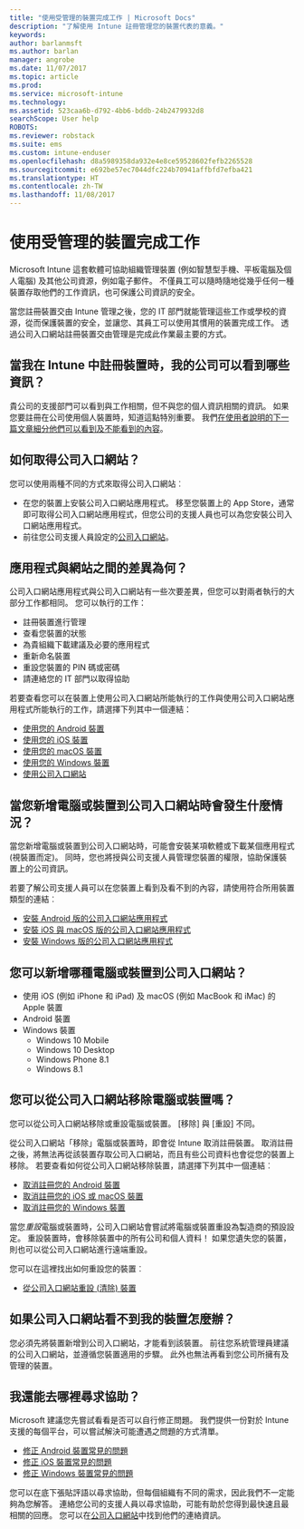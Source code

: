 ```yaml
---
title: "使用受管理的裝置完成工作 | Microsoft Docs"
description: "了解使用 Intune 註冊管理您的裝置代表的意義。"
keywords: 
author: barlanmsft
ms.author: barlan
manager: angrobe
ms.date: 11/07/2017
ms.topic: article
ms.prod: 
ms.service: microsoft-intune
ms.technology: 
ms.assetid: 523caa6b-d792-4bb6-bddb-24b2479932d8
searchScope: User help
ROBOTS: 
ms.reviewer: robstack
ms.suite: ems
ms.custom: intune-enduser
ms.openlocfilehash: d8a5989358da932e4e8ce59528602fefb2265528
ms.sourcegitcommit: e692be57ec7044dfc224b70941affbfd7efba421
ms.translationtype: HT
ms.contentlocale: zh-TW
ms.lasthandoff: 11/08/2017
---
```

# <a name="use-managed-devices-to-get-work-done"></a>使用受管理的裝置完成工作
Microsoft Intune 這套軟體可協助組織管理裝置 (例如智慧型手機、平板電腦及個人電腦) 及其他公司資源，例如電子郵件。 不僅員工可以隨時隨地從幾乎任何一種裝置存取他們的工作資訊，也可保護公司資訊的安全。

當您註冊裝置交由 Intune 管理之後，您的 IT 部門就能管理這些工作或學校的資源，從而保護裝置的安全，並讓您、其員工可以使用其慣用的裝置完成工作。 透過公司入口網站註冊裝置交由管理是完成此作業最主要的方式。

## <a name="what-information-can-my-company-see-when-i-enroll-my-device-in-intune"></a>當我在 Intune 中註冊裝置時，我的公司可以看到哪些資訊？
貴公司的支援部門可以看到與工作相關，但不與您的個人資訊相關的資訊。 如果您要註冊在公司使用個人裝置時，知道這點特別重要。 我們[在使用者說明的下一篇文章細分他們可以看到及不能看到的內容](what-info-can-your-company-see-when-you-enroll-your-device-in-intune.md)。

## <a name="how-do-i-get-the-company-portal"></a>如何取得公司入口網站？
您可以使用兩種不同的方式來取得公司入口網站︰

- 在您的裝置上安裝公司入口網站應用程式。 移至您裝置上的 App Store，通常即可取得公司入口網站應用程式，但您公司的支援人員也可以為您安裝公司入口網站應用程式。
- 前往您公司支援人員設定的[公司入口網站](https://portal.manage.microsoft.com)。

## <a name="whats-the-difference-between-the-app-and-the-website"></a>應用程式與網站之間的差異為何？
公司入口網站應用程式與公司入口網站有一些次要差異，但您可以對兩者執行的大部分工作都相同。 您可以執行的工作：

- 註冊裝置進行管理
- 查看您裝置的狀態
- 為貴組織下載建議及必要的應用程式
- 重新命名裝置
- 重設您裝置的 PIN 碼或密碼
- 請連絡您的 IT 部門以取得協助

若要查看您可以在裝置上使用公司入口網站所能執行的工作與使用公司入口網站應用程式所能執行的工作，請選擇下列其中一個連結：

- [使用您的 Android 裝置](using-your-android-device-with-intune.md)
- [使用您的 iOS 裝置](using-your-ios-device-with-intune.md)
- [使用您的 macOS 裝置](using-your-macos-device-with-intune.md)
- [使用您的 Windows 裝置](using-your-windows-device-with-intune.md)
- [使用公司入口網站](using-the-intune-company-portal-website.md)

## <a name="what-happens-when-you-add-a-computer-or-device-to-the-company-portal"></a>當您新增電腦或裝置到公司入口網站時會發生什麼情況？
當您新增電腦或裝置到公司入口網站時，可能會安裝某項軟體或下載某個應用程式 (視裝置而定)。 同時，您也將授與公司支援人員管理您裝置的權限，協助保護裝置上的公司資訊。

若要了解公司支援人員可以在您裝置上看到及看不到的內容，請使用符合所用裝置類型的連結︰

- [安裝 Android 版的公司入口網站應用程式](what-happens-if-you-install-the-company-portal-app-and-enroll-your-device-in-intune-android.md)
- [安裝 iOS 與 macOS 版的公司入口網站應用程式](what-happens-if-you-install-the-company-portal-app-and-enroll-your-device-in-intune-ios.md)
- [安裝 Windows 版的公司入口網站應用程式](what-info-can-your-company-see-when-you-enroll-your-device-in-intune.md)

## <a name="what-kind-of-computers-or-devices-can-you-add-to-the-company-portal"></a>您可以新增哪種電腦或裝置到公司入口網站？
-   使用 iOS (例如 iPhone 和 iPad) 及 macOS (例如 MacBook 和 iMac) 的 Apple 裝置
-   Android 裝置
-   Windows 裝置
    -   Windows 10 Mobile
    -   Windows 10 Desktop
    -   Windows Phone 8.1
    -   Windows 8.1

## <a name="can-you-remove-a-computer-or-device-from-the-company-portal"></a>您可以從公司入口網站移除電腦或裝置嗎？
您可以從公司入口網站移除或重設電腦或裝置。 [移除] 與 [重設] 不同。

從公司入口網站「移除」電腦或裝置時，即會從 Intune 取消註冊裝置。 取消註冊之後，將無法再從該裝置存取公司入口網站，而且有些公司資料也會從您的裝置上移除。 若要查看如何從公司入口網站移除裝置，請選擇下列其中一個連結︰

- [取消註冊您的 Android 裝置](unenroll-your-device-from-intune-android.md)
- [取消註冊您的 iOS 或 macOS 裝置](unenroll-your-device-from-intune-ios.md)
- [取消註冊您的 Windows 裝置](unenroll-your-device-from-intune-windows.md)

當您*重設*電腦或裝置時，公司入口網站會嘗試將電腦或裝置重設為製造商的預設設定。 重設裝置時，會移除裝置中的所有公司和個人資料！ 如果您遺失您的裝置，則也可以從公司入口網站進行遠端重設。

您可以在這裡找出如何重設您的裝置︰

- [從公司入口網站重設 (清除) 裝置](reset-erase-your-device-cpwebsite.md)

## <a name="what-if-i-cant-see-my-device-in-the-company-portal"></a>如果公司入口網站看不到我的裝置怎麼辦？
您必須先將裝置新增到公司入口網站，才能看到該裝置。 前往您系統管理員建議的公司入口網站，並遵循您裝置適用的步驟。 此外也無法再看到您公司所擁有及管理的裝置。

## <a name="where-else-can-i-go-for-help"></a>我還能去哪裡尋求協助？
Microsoft 建議您先嘗試看看是否可以自行修正問題。 我們提供一份對於 Intune 支援的每個平台，可以嘗試解決可能遭遇之問題的方式清單。

- [修正 Android 裝置常見的問題](troubleshoot-your-device-android.md)
- [修正 iOS 裝置常見的問題](troubleshoot-your-device-ios.md)
- [修正 Windows 裝置常見的問題](troubleshoot-your-device-windows.md)

您可以在底下張貼評語以尋求協助，但每個組織有不同的需求，因此我們不一定能夠為您解答。 連絡您公司的支援人員以尋求協助，可能有助於您得到最快速且最相關的回應。 您可以在[公司入口網站](https://portal.manage.microsoft.com)中找到他們的連絡資訊。
